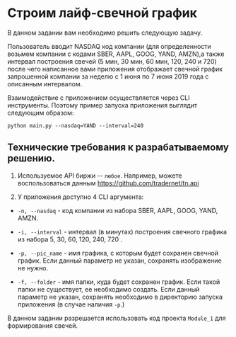 # Строим лайф-свечной график

В данном задании вам необходимо решить следующую задачу.

Пользователь вводит NASDAQ код компании (для определенности возьмем компании с кодами SBER, AAPL, GOOG, YAND, AMZN),а также интервал построения свечей (5 мин, 30 мин, 60 мин, 120, 240 и 720) после чего написанное вами приложения отображает свечной график запрошенной компании за неделю с 1 июня по 7 июня 2019 года с описанным интервалом.

Взаимодействие с приложением осуществляется через CLI инструменты.
Поэтому пример запуска приложения выглядит следующим образом:

```python main.py --nasdaq=YAND --interval=240 ```

## Технические требования к разрабатываемому решению.
1. Используемое API биржи -- ```любое```. Например, можете воспользоваться данным https://github.com/tradernet/tn.api

2. У приложения доступно 4 CLI аргумента:
* ```-n, --nasdaq``` - код компании из набора SBER, AAPL, GOOG, YAND, AMZN.

* ```-i, --interval``` - интервал (в минутах) построения свечного графика из набора 5, 30, 60, 120, 240, 720 .

* ```-p, --pic_name``` - имя графика, с которым будет сохранен свечной график. Если данный параметр не указан, сохранять изображение не нужно.

* ```-f, --folder``` - имя папки, куда будет сохранен график. Если такой папки не существует, ее необходимо создать. Если данный параметр не указан, сохранять необходимо в директорию запуска приложения (в случае наличия ```-p```.)


В данном задании разрешается использовать код проекта ```Module_1``` для формирования свечей.